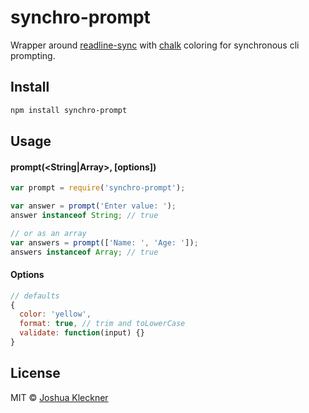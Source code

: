 # synchro-prompt

Wrapper around [readline-sync](https://github.com/anseki/readline-sync) with 
[chalk](https://github.com/sindresorhus/chalk) coloring for synchronous cli prompting.

## Install

```bash
npm install synchro-prompt
```

## Usage

#### prompt(<String|Array<String>>, [options])

```js
var prompt = require('synchro-prompt');

var answer = prompt('Enter value: ');
answer instanceof String; // true

// or as an array
var answers = prompt(['Name: ', 'Age: ']);
answers instanceof Array; // true
```
#### Options

```js
// defaults
{
  color: 'yellow',
  format: true, // trim and toLowerCase
  validate: function(input) {}
}
```

## License

MIT © [Joshua Kleckner](http://lokua.net)


